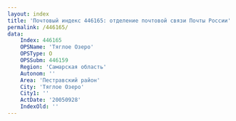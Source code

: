 ```yaml
---
layout: index
title: 'Почтовый индекс 446165: отделение почтовой связи Почты России'
permalink: /446165/
data:
    Index: 446165
    OPSName: 'Тяглое Озеро'
    OPSType: О
    OPSSubm: 446159
    Region: 'Самарская область'
    Autonom: ''
    Area: 'Пестравский район'
    City: 'Тяглое Озеро'
    City1: ''
    ActDate: '20050928'
    IndexOld: ''
---
```


